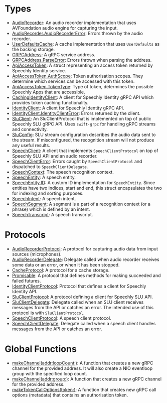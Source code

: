 # Types

  - [AudioRecorder](AudioRecorder):
    An audio recorder implementation that uses AVFoundation audio engine for capturing the input.
  - [AudioRecorder.AudioRecorderError](AudioRecorder_AudioRecorderError):
    Errors thrown by the audio recorder.
  - [UserDefaultsCache](UserDefaultsCache):
    A cache implementation that uses `UserDefaults` as the backing storage.
  - [GRPCAddress](GRPCAddress):
    A gRPC service address.
  - [GRPCAddress.ParseError](GRPCAddress_ParseError):
    Errors thrown when parsing the address.
  - [ApiAccessToken](ApiAccessToken):
    A struct representing an access token returned by Speechly Identity service.
  - [ApiAccessToken.AuthScope](ApiAccessToken_AuthScope):
    Token authorisation scopes.
    They determine which services can be accessed with this token.
  - [ApiAccessToken.TokenType](ApiAccessToken_TokenType):
    Type of token, determines the possible Speechly Apps that are accessible.
  - [CachingIdentityClient](CachingIdentityClient):
    A client for Speechly Identity gRPC API which provides token caching functionality.
  - [IdentityClient](IdentityClient):
    A client for Speechly Identity gRPC API.
  - [IdentityClient.IdentityClientError](IdentityClient_IdentityClientError):
    Errors returned by the client.
  - [SluClient](SluClient):
    An SluClientProtocol that is implemented on top of public Speechly SLU gRPC API.
    Uses `swift-grpc` for handling gRPC streams and connectivity.
  - [SluConfig](SluConfig):
    SLU stream configuration describes the audio data sent to the stream.
    If misconfigured, the recognition stream will not produce any useful results.
  - [SpeechClient](SpeechClient):
    A client that implements `SpeechClientProtocol` on top of Speechly SLU API and an audio recorder.
  - [SpeechClientError](SpeechClientError):
    Errors caught by `SpeechClientProtocol` and dispatched to `SpeechClientDelegate`.
  - [SpeechContext](SpeechContext):
    The speech recognition context.
  - [SpeechEntity](SpeechEntity):
    A speech entity.
  - [SpeechEntity.ID](SpeechEntity_ID):
    A custom ID implementation for `SpeechEntity`.
    Since entities have two indices, start and end,
    this struct encapsulates the two for indexing and sorting purposes.
  - [SpeechIntent](SpeechIntent):
    A speech intent.
  - [SpeechSegment](SpeechSegment):
    A segment is a part of a recognition context (or a phrase) which is defined by an intent.
  - [SpeechTranscript](SpeechTranscript):
    A speech transcript.

# Protocols

  - [AudioRecorderProtocol](AudioRecorderProtocol):
    A protocol for capturing audio data from input sources (microphones).
  - [AudioRecorderDelegate](AudioRecorderDelegate):
    Delegate called when audio recorder receives some data or an error, or when it has been stopped.
  - [CacheProtocol](CacheProtocol):
    A protocol for a cache storage.
  - [Promisable](Promisable):
    A protocol that defines methods for making succeeded and failed futures.
  - [IdentityClientProtocol](IdentityClientProtocol):
    Protocol that defines a client for Speechly Identity API.
  - [SluClientProtocol](SluClientProtocol):
    A protocol defining a client for Speechly SLU API.
  - [SluClientDelegate](SluClientDelegate):
    Delegate called when an SLU client receives messages from the API or catches an error.
    The intended use of this protocol is with `SluClientProtocol`.
  - [SpeechClientProtocol](SpeechClientProtocol):
    A speech client protocol.
  - [SpeechClientDelegate](SpeechClientDelegate):
    Delegate called when a speech client handles messages from the API or catches an error.

# Global Functions

  - [makeChannel(addr:​loopCount:​)](makeChannel\(addr:loopCount:\)):
    A function that creates a new gRPC channel for the provided address.
    It will also create a NIO eventloop group with the specified loop count.
  - [makeChannel(addr:​group:​)](makeChannel\(addr:group:\)):
    A function that creates a new gRPC channel for the provided address.
  - [makeTokenCallOptions(token:​)](makeTokenCallOptions\(token:\)):
    A function that creates new gRPC call options (metadata) that contains an authorisation token.
